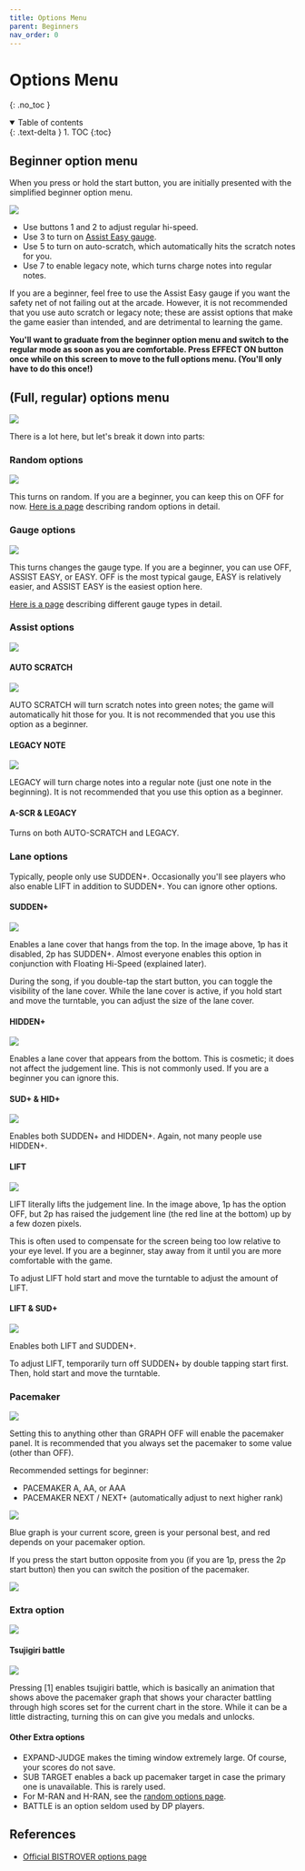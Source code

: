 ```yaml
---
title: Options Menu
parent: Beginners
nav_order: 0
---
```


# Options Menu
{: .no_toc }

<details open markdown="block">
  <summary>
    Table of contents
  </summary>
  {: .text-delta }
1. TOC
{:toc}
</details>

## Beginner option menu

When you press or hold the start button, you are initially presented with the simplified beginner option menu.

![](/assets/img/option/option_menu_beginner.jpg)

* Use buttons 1 and 2 to adjust regular hi-speed.
* Use 3 to turn on [Assist Easy gauge](/c_gauge.html#assist-easy-gauge).
* Use 5 to turn on auto-scratch, which automatically hits the scratch notes for you.
* Use 7 to enable legacy note, which turns charge notes into regular notes.

If you are a beginner, feel free to use the Assist Easy gauge if you want the safety net of not failing out at the arcade. However, it is not recommended that you use auto scratch or legacy note; these are assist options that make the game easier than intended, and are detrimental to learning the game.

**You'll want to graduate from the beginner option menu and switch to the regular mode as soon as you are comfortable. Press EFFECT ON button once while on this screen to move to the full options menu. (You'll only have to do this once!)**

## (Full, regular) options menu

![](/assets/img/option/option_menu_full.jpg)

There is a lot here, but let's break it down into parts:

### Random options

![](/assets/img/option/random.png)

This turns on random. If you are a beginner, you can keep this on OFF for now. [Here is a page](/c_random.html) describing random options in detail.

### Gauge options

![](/assets/img/option/gauge.png)

This turns changes the gauge type. If you are a beginner, you can use OFF, ASSIST EASY, or EASY. OFF is the most typical gauge, EASY is relatively easier, and ASSIST EASY is the easiest option here.

[Here is a page](/c_gauge.html) describing different gauge types in detail.

### Assist options

![](/assets/img/option/assist.png)

#### AUTO SCRATCH

![](/assets/img/option/autoscratch.jpg)

AUTO SCRATCH will turn scratch notes into green notes; the game will automatically hit those for you. It is not recommended that you use this option as a beginner.

#### LEGACY NOTE

![](/assets/img/option/legacy.jpg)

LEGACY will turn charge notes into a regular note (just one note in the beginning). It is not recommended that you use this option as a beginner.

#### A-SCR & LEGACY

Turns on both AUTO-SCRATCH and LEGACY.

### Lane options

Typically, people only use SUDDEN+. Occasionally you'll see players who also enable LIFT in addition to SUDDEN+. You can ignore other options.

#### SUDDEN+

![](/assets/img/option/sudplus.jpg)

Enables a lane cover that hangs from the top. In the image above, 1p has it disabled, 2p has SUDDEN+. Almost everyone enables this option in conjunction with Floating Hi-Speed (explained later).

During the song, if you double-tap the start button, you can toggle the visibility of the lane cover. While the lane cover is active, if you hold start and move the turntable, you can adjust the size of the lane cover.

#### HIDDEN+

![](/assets/img/option/hidplus.jpg)

Enables a lane cover that appears from the bottom. This is cosmetic; it does not affect the judgement line. This is not commonly used. If you are a beginner you can ignore this.

#### SUD+ & HID+

![](/assets/img/option/hid_sud.jpg)

Enables both SUDDEN+ and HIDDEN+. Again, not many people use HIDDEN+.

#### LIFT

![](/assets/img/option/lift.jpg)

LIFT literally lifts the judgement line. In the image above, 1p has the option OFF, but 2p has raised the judgement line (the red line at the bottom) up by a few dozen pixels.

This is often used to compensate for the screen being too low relative to your eye level. If you are a beginner, stay away from it until you are more comfortable with the game.

To adjust LIFT hold start and move the turntable to adjust the amount of LIFT.

#### LIFT & SUD+

![](/assets/img/option/lift_sud.jpg)

Enables both LIFT and SUDDEN+.

To adjust LIFT, temporarily turn off SUDDEN+ by double tapping start first. Then, hold start and move the turntable.

### Pacemaker

![](/assets/img/option/pacemaker.png)

Setting this to anything other than GRAPH OFF will enable the pacemaker panel. It is recommended that you always set the pacemaker to some value (other than OFF).

Recommended settings for beginner:
* PACEMAKER A, AA, or AAA
* PACEMAKER NEXT / NEXT+ (automatically adjust to next higher rank)

![](/assets/img/option/pacemaker_ingame.jpg)

Blue graph is your current score, green is your personal best, and red depends on your pacemaker option.

If you press the start button opposite from you (if you are 1p, press the 2p start button) then you can switch the position of the pacemaker.

![](/assets/img/option/pacemaker_ingame_closer.jpg)

### Extra option

![](/assets/img/option/extra.png)

#### Tsujigiri battle

![](/assets/img/option/tsujigiri.png)

Pressing [1] enables tsujigiri battle, which is basically an animation that shows above the pacemaker graph that shows your character battling through high scores set for the current chart in the store. While it can be a little distracting, turning this on can give you medals and unlocks.

#### Other Extra options

* EXPAND-JUDGE makes the timing window extremely large. Of course, your scores do not save.
* SUB TARGET enables a back up pacemaker target in case the primary one is unavailable. This is rarely used.
* For M-RAN and H-RAN, see the [random options page](/c_random.html).
* BATTLE is an option seldom used by DP players.

## References

* [Official BISTROVER options page](https://p.eagate.573.jp/game/2dx/28/howto/play/option.html)
